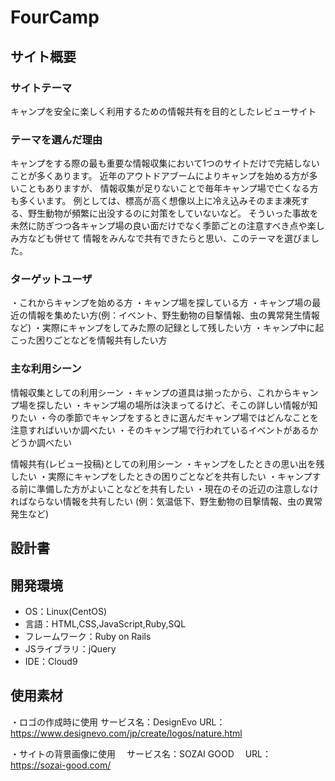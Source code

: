 # FourCamp

## サイト概要
### サイトテーマ
キャンプを安全に楽しく利用するための情報共有を目的としたレビューサイト

### テーマを選んだ理由
キャンプをする際の最も重要な情報収集において1つのサイトだけで完結しないことが多くあります。
近年のアウトドアブームによりキャンプを始める方が多いこともありますが、
情報収集が足りないことで毎年キャンプ場で亡くなる方も多くいます。
例としては、標高が高く想像以上に冷え込みそのまま凍死する、野生動物が頻繁に出没するのに対策をしていないなど。
そういった事故を未然に防ぎつつ各キャンプ場の良い面だけでなく季節ごとの注意すべき点や楽しみ方なども併せて
情報をみんなで共有できたらと思い、このテーマを選びました。

### ターゲットユーザ
・これからキャンプを始める方
・キャンプ場を探している方
・キャンプ場の最近の情報を集めたい方(例：イベント、野生動物の目撃情報、虫の異常発生情報など)
・実際にキャンプをしてみた際の記録として残したい方
・キャンプ中に起こった困りごとなどを情報共有したい方

### 主な利用シーン
情報収集としての利用シーン
・キャンプの道具は揃ったから、これからキャンプ場を探したい
・キャンプ場の場所は決まってるけど、そこの詳しい情報が知りたい
・今の季節でキャンプをするときに選んだキャンプ場ではどんなことを注意すればいいか調べたい
・そのキャンプ場で行われているイベントがあるかどうか調べたい

情報共有(レビュー投稿)としての利用シーン
・キャンプをしたときの思い出を残したい
・実際にキャンプをしたときの困りごとなどを共有したい
・キャンプする前に準備した方がよいことなどを共有したい
・現在のその近辺の注意しなければならない情報を共有したい
  (例：気温低下、野生動物の目撃情報、虫の異常発生など)

## 設計書


## 開発環境
- OS：Linux(CentOS)
- 言語：HTML,CSS,JavaScript,Ruby,SQL
- フレームワーク：Ruby on Rails
- JSライブラリ：jQuery
- IDE：Cloud9

## 使用素材
・ロゴの作成時に使用
  サービス名：DesignEvo
  URL：https://www.designevo.com/jp/create/logos/nature.html

・サイトの背景画像に使用
　サービス名：SOZAI GOOD
　URL：https://sozai-good.com/
